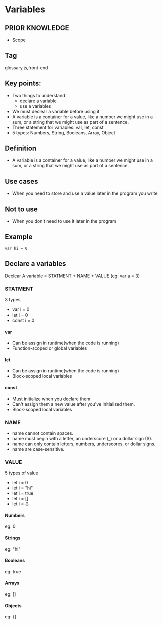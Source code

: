 # Variables

## PRIOR KNOWLEDGE
- Scope

## Tag
glossary,js,front-end

## Key points:

- Two things to understand
  - declare a variable 
  - use a variables
- We must declear a variable before using it 
- A variable is a container for a value, like a number we might use in a sum, or a string that we might use as part of a sentence.
- Three statement for variables: var, let, const
- 5 types:  Numbers, String, Booleans, Array, Object


## Definition
- A variable is a container for a value, like a number we might use in a sum, or a string that we might use as part of a sentence.

## Use cases
- When you need to store and use a value later in the program you write

## Not to use 
- When you don't need to use it later in the program

## Example
```
var hi = 0
```
## Declare a variables
Declear A variable = STATMENT + NAME + VALUE (eg: var a = 3)

### STATMENT
3 types
- var i = 0 
- let i = 0
- const i = 0

#### var
- Can be assign in runtime(when the code is running)
- Function-scoped or global variables
  
#### let 
- Can be assign in runtime(when the code is running)
- Block-scoped local variables

#### const
- Must initialize when you declare them
- Can't assign them a new value after you've initialized them.
- Block-scoped local variables

### NAME
- name cannot contain spaces.
- name must begin with a letter, an underscore (_) or a dollar sign ($).
- name can only contain letters, numbers, underscores, or dollar signs.
- name are case-sensitive.

### VALUE 
5 types of value 
- let i = 0
- let i = "hi"
- let i = true
- let i = []
- let i = {}

#### Numbers
eg: 0

#### Strings
eg: "hi"

#### Booleans
eg: true

#### Arrays
eg: [] 

#### Objects
eg: {}
